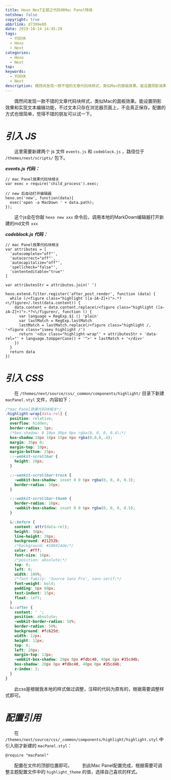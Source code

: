 ```yaml
---
title: Hexo NexT主题之代码块Mac Panel特效
notshow: false
copyright: true
abbrlink: d7399e80
date: 2019-10-14 14:45:29
tags:
  - 代码块
  - Hexo
  - Next
categories:
  - Hexo
  - Next
top:
keywords:
  - 代码块
  - Next
description: 偶然间发现一款不错的文章代码块样式，类似Mac的面板效果。能设置阴影效果和实现文本编辑功能，不过文本只存在浏览器页面上，不会真正保存。配置的方式也很简单，觉得不错的朋友可以试一下。
---
```


&emsp;&emsp;偶然间发现一款不错的文章代码块样式，类似Mac的面板效果。能设置阴影效果和实现文本编辑功能，不过文本只存在浏览器页面上，不会真正保存。配置的方式也很简单，觉得不错的朋友可以试一下。

# *引入 JS*
&emsp;&emsp;这里需要新建两个 js 文件 `events.js` 和 `codeblock.js` ，路径位于 `/themes/next/scripts/` 包下。

<div class="note success">

***events.js 代码：***
</div>

```JS
// mac Panel效果代码块相关
var exec = require('child_process').exec;

// new 后自动打开编辑器
hexo.on('new', function(data){
  exec('open -a MacDown ' + data.path);
});
```

&emsp;&emsp;这个js会在你敲 `hexo new xxx` 命令后，调用本地的MarkDown编辑器打开新建的md文件 `xxx`

<div class="note success">

***codeblock.js 代码：***
</div>

```JS
// mac Panel效果代码块相关
var attributes = [
  'autocomplete="off"',
  'autocorrect="off"',
  'autocapitalize="off"',
  'spellcheck="false"',
  'contenteditable="true"'
]

var attributesStr = attributes.join(' ')

hexo.extend.filter.register('after_post_render', function (data) {
  while (/<figure class="highlight ([a-zA-Z]+)">.*?<\/figure>/.test(data.content)) {
    data.content = data.content.replace(/<figure class="highlight ([a-zA-Z]+)">.*?<\/figure>/, function () {
      var language = RegExp.$1 || 'plain'
      var lastMatch = RegExp.lastMatch
      lastMatch = lastMatch.replace(/<figure class="highlight /, '<figure class="iseeu highlight /')
      return '<div class="highlight-wrap"' + attributesStr + 'data-rel="' + language.toUpperCase() + '">' + lastMatch + '</div>'
    })
  }
  return data
})
```


# *引入 CSS*
&emsp;&emsp;在 `/themes/next/source/css/_common/components/highlight/` 目录下新建 `macPanel.styl` 文件，内容如下：

```CSS
/*mac Panel效果代码块相关*/
.highlight-wrap[data-rel] {
  position: relative;
  overflow: hidden;
  border-radius: 5px;
  /*box-shadow: 0 10px 30px 0px rgba(0, 0, 0, 0.4);*/
  box-shadow:18px 18px 15px 0px rgba(0,0,0,.4);
  margin: 35px 0;
  margin-top: 10px;
  margin-bottom: 25px;
  ::-webkit-scrollbar {
    height: 10px;
  }

  ::-webkit-scrollbar-track {
    -webkit-box-shadow: inset 0 0 6px rgba(0, 0, 0, 0.3);
    border-radius: 10px;
  }

  ::-webkit-scrollbar-thumb {
    border-radius: 10px;
    -webkit-box-shadow: inset 0 0 6px rgba(0, 0, 0, 0.5);
  }

  &::before {
    content: attr(data-rel);
    height: 38px;
    line-height: 38px;
    background: #21252b;
    /*background: #108414de;*/
    color: #fff;
    font-size: 16px;
    /*position: absolute;*/
    top: 0;
    left: 0;
    width: 100%;
    /*font-family: 'Source Sans Pro', sans-serif;*/
    font-weight: bold;
    padding: 0px 80px;
    text-indent: 15px;
    float: left;
  }
  &::after {
    content: ' ';
    position: absolute;
    -webkit-border-radius: 50%;
    border-radius: 50%;
    background: #fc625d;
    width: 12px;
    height: 12px;
    top: 0;
    left: 20px;
    margin-top: 13px;
    -webkit-box-shadow: 20px 0px #fdbc40, 40px 0px #35cd4b;
    box-shadow: 20px 0px #fdbc40, 40px 0px #35cd4b;
    z-index: 3;
  }
}
```
&emsp;&emsp;此css是根据我本地的样式做过调整，注释的代码为原有的，根据需要调整样式即可。

# *配置引用*
&emsp;&emsp;在 `/themes/next/source/css/_common/components/highlight/highlight.styl` 中引入刚才新建的 `macPanel.styl`：

```stylus
@require "macPanel"
```
&emsp;&emsp;配置在文件的顶部位置即可。
&emsp;&emsp;到此Mac Panel配置完成，根据需要可调整主题配置文件中的 `highlight_theme` 的值，选择自己喜欢的样式。
